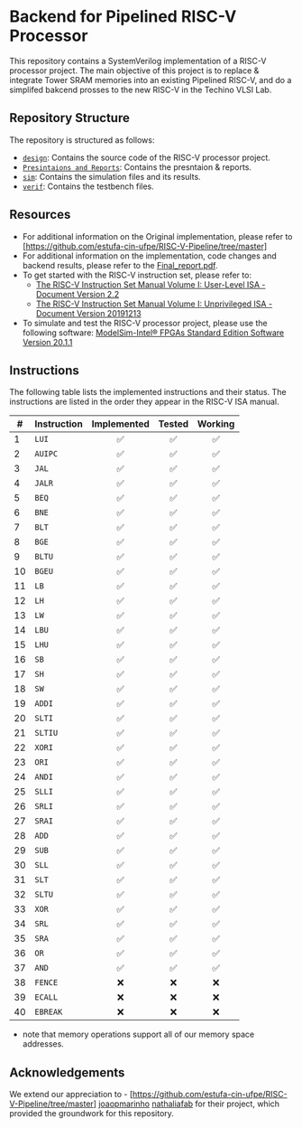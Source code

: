 # Backend for Pipelined RISC-V Processor

This repository contains a SystemVerilog implementation of a RISC-V processor project.
The main objective of this project is to replace & integrate Tower SRAM memories into an existing Pipelined RISC-V, and do a simplifed bakcend prosses to the new RISC-V in the Techino VLSI Lab.

## Repository Structure
The repository is structured as follows:
- [`design`](/design): Contains the source code of the RISC-V processor project.
- [`Presintaions and Reports`](/doc): Contains the presntaion & reports.
- [`sim`](/sim): Contains the simulation files and its results.
- [`verif`](/verif): Contains the testbench files.

## Resources
- For additional information on the Original implementation, please refer to  [https://github.com/estufa-cin-ufpe/RISC-V-Pipeline/tree/master]
- For additional information on the implementation, code changes and backend results, please refer to the [Final_report.pdf](doc/report.pdf).
- To get started with the RISC-V instruction set, please refer to:
  - [The RISC-V Instruction Set Manual Volume I: User-Level ISA - Document Version 2.2](https://riscv.org/wp-content/uploads/2017/05/riscv-spec-v2.2.pdf)
  - [The RISC-V Instruction Set Manual Volume I: Unprivileged ISA - Document Version 20191213](https://riscv.org/wp-content/uploads/2019/12/riscv-spec-20191213.pdf)
- To simulate and test the RISC-V processor project, please use the following software: [ModelSim-Intel® FPGAs Standard Edition Software Version 20.1.1](https://www.intel.com/content/www/us/en/software-kit/750666/modelsim-intel-fpgas-standard-edition-software-version-20-1-1.html)

## Instructions
The following table lists the implemented instructions and their status. The instructions are listed in the order they appear in the RISC-V ISA manual.

| # | Instruction | Implemented | Tested | Working |
|---|-------------|:-----------:|:------:|:-------:|
| 1 | `LUI`       |     ✅     |   ✅   |   ✅   | 
| 2 | `AUIPC`     |     ✅     |   ✅   |   ✅   | 
| 3 | `JAL`       |     ✅     |   ✅   |   ✅   | 
| 4 | `JALR`      |     ✅     |   ✅   |   ✅   | 
| 5 | `BEQ`       |     ✅     |   ✅   |   ✅   | 
| 6 | `BNE`       |     ✅     |   ✅   |   ✅   | 
| 7 | `BLT`       |     ✅     |   ✅   |   ✅   | 
| 8 | `BGE`       |     ✅     |   ✅   |   ✅   | 
| 9 | `BLTU`      |     ✅     |   ✅   |   ✅   | 
| 10| `BGEU`      |     ✅     |   ✅   |   ✅   | 
| 11| `LB`        |     ✅     |   ✅   |   ✅   | 
| 12| `LH`        |     ✅     |   ✅   |   ✅   | 
| 13| `LW`        |     ✅     |   ✅   |   ✅   | 
| 14| `LBU`       |     ✅     |   ✅   |   ✅   | 
| 15| `LHU`       |     ✅     |   ✅   |   ✅   | 
| 16| `SB`        |     ✅     |   ✅   |   ✅   | 
| 17| `SH`        |     ✅     |   ✅   |   ✅   | 
| 18| `SW`        |     ✅     |   ✅   |   ✅   | 
| 19| `ADDI`      |     ✅     |   ✅   |   ✅   | 
| 20| `SLTI`      |     ✅     |   ✅   |   ✅   | 
| 21| `SLTIU`     |     ✅     |   ✅   |   ✅   | 
| 22| `XORI`      |     ✅     |   ✅   |   ✅   | 
| 23| `ORI`       |     ✅     |   ✅   |   ✅   | 
| 24| `ANDI`      |     ✅     |   ✅   |   ✅   | 
| 25| `SLLI`      |     ✅     |   ✅   |   ✅   | 
| 26| `SRLI`      |     ✅     |   ✅   |   ✅   | 
| 27| `SRAI`      |     ✅     |   ✅   |   ✅   | 
| 28| `ADD`       |     ✅     |   ✅   |   ✅   | 
| 29| `SUB`       |     ✅     |   ✅   |   ✅   | 
| 30| `SLL`       |     ✅     |   ✅   |   ✅   | 
| 31| `SLT`       |     ✅     |   ✅   |   ✅   | 
| 32| `SLTU`      |     ✅     |   ✅   |   ✅   | 
| 33| `XOR`       |     ✅     |   ✅   |   ✅   | 
| 34| `SRL`       |     ✅     |   ✅   |   ✅   | 
| 35| `SRA`       |     ✅     |   ✅   |   ✅   | 
| 36| `OR`        |     ✅     |   ✅   |   ✅   | 
| 37| `AND`       |     ✅     |   ✅   |   ✅   | 
| 38| `FENCE`     |     ❌     |   ❌   |   ❌   | 
| 39| `ECALL`     |     ❌     |   ❌   |   ❌   | 
| 40| `EBREAK`    |     ❌     |   ❌   |   ❌   | 

- note that memory operations support all of our memory space addresses.

## Acknowledgements

We extend our appreciation to - 
[https://github.com/estufa-cin-ufpe/RISC-V-Pipeline/tree/master]
[joaopmarinho](https://github.com/joaopmarinho)
[nathaliafab](https://github.com/nathaliafab)
 for their project, which provided the groundwork for this repository.
